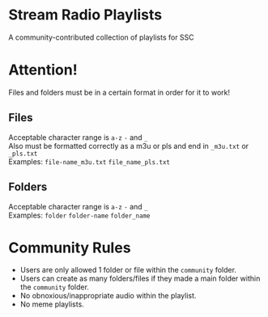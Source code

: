 # Stream Radio Playlists
A community-contributed collection of playlists for SSC

# Attention!
Files and folders must be in a certain format in order for it to work!

## Files
Acceptable character range is ```a-z``` ```-``` and ```_```  
Also must be formatted correctly as a m3u or pls and end in ```_m3u.txt``` or ```_pls.txt```  
Examples: ```file-name_m3u.txt``` ```file_name_pls.txt```

## Folders
Acceptable character range is ```a-z``` ```-``` and ```_```  
Examples: ```folder``` ```folder-name``` ```folder_name```

# Community Rules
* Users are only allowed 1 folder or file within the ```community``` folder.
* Users can create as many folders/files if they made a main folder within the ```community``` folder.
* No obnoxious/inappropriate audio within the playlist.
* No meme playlists.